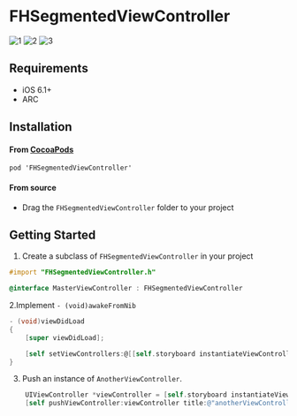FHSegmentedViewController
==========================
![1](https://raw.github.com/iDay/FHSegmentedViewController/master/1.png)
![2](https://raw.github.com/iDay/FHSegmentedViewController/master/2.png)
![3](https://raw.github.com/iDay/FHSegmentedViewController/master/3.png)

## Requirements

* iOS 6.1+
* ARC

## Installation

#### From [CocoaPods](http://www.cocoapods.org)

`pod 'FHSegmentedViewController'`

#### From source

* Drag the `FHSegmentedViewController` folder to your project

## Getting Started

1. Create a subclass of `FHSegmentedViewController` in your project

````objective-c
#import "FHSegmentedViewController.h"

@interface MasterViewController : FHSegmentedViewController
````

2.Implement `- (void)awakeFromNib`

````objective-c
- (void)viewDidLoad
{
    [super viewDidLoad];

    [self setViewControllers:@[[self.storyboard instantiateViewControllerWithIdentifier:@"firstSubViewController"], [self.storyboard instantiateViewControllerWithIdentifier:@"secondSubViewController"]]];
}
````

3. Push an instance of `AnotherViewController`.

````objective-c
    UIViewController *viewController = [self.storyboard instantiateViewControllerWithIdentifier:@"firstSubViewController"];
    [self pushViewController:viewController title:@"anotherViewController"];
````

